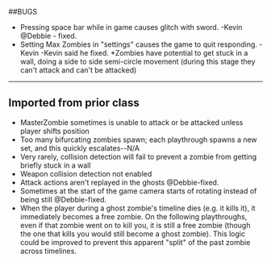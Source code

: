 ##BUGS

* Pressing space bar while in game causes glitch with sword. -Kevin
    @Debbie - fixed.
* Setting Max Zombies in "settings" causes the game to quit responding. -Kevin
    -Kevin said he fixed.
*Zombies have potential to get stuck in a wall, doing a side to side semi-circle movement (during this stage
they can't attack and can't be attacked)

-------------------------
Imported from prior class
-------------------------
* MasterZombie sometimes is unable to attack or be attacked unless player shifts position
* Too many bifurcating zombies spawn; each playthrough spawns a new set, and this quickly escalates--N/A
* Very rarely, collision detection will fail to prevent a zombie from getting briefly stuck in a wall
* Weapon collision detection not enabled
* Attack actions aren't replayed in the ghosts @Debbie-fixed.
* Sometimes at the start of the game camera starts of rotating instead of being still @Debbie-fixed.
* When the player during a ghost zombie's timeline dies (e.g. it kills it), it immediately becomes a free zombie. On 
the following playthroughs, even if that zombie went on to kill you, it is still a free zombie (though the one that 
kills you would still become a ghost zombie). This logic could be improved to prevent this apparent "split" of the past 
zombie across timelines.